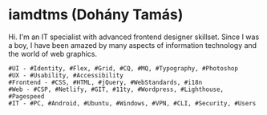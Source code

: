 # iamdtms (Dohány Tamás)

Hi. I'm an IT specialist with advanced frontend designer skillset. Since I was a boy, I have been amazed by many aspects of information technology and the world of web graphics.

```
#UI - #Identity, #Flex, #Grid, #CQ, #MQ, #Typography, #Photoshop 
#UX - #Usability, #Accessibility
#Frontend - #CSS, #HTML, #jQuery, #WebStandards, #i18n
#Web - #CSP, #Netlify, #GIT, #11ty, #Wordpress, #Lighthouse, #Pagespeed
#IT - #PC, #Android, #Ubuntu, #Windows, #VPN, #CLI, #Security, #Users
```

